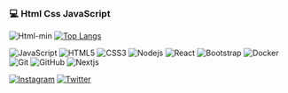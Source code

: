 ### 💻 Html Css JavaScript
![Html-min](https://user-images.githubusercontent.com/46246019/92081093-3a458500-edcb-11ea-88a4-e46d45463ce2.gif)
[![Top Langs](https://github-readme-stats.vercel.app/api/top-langs/?username=berat02&layout=compact)](https://github.com/berat02/github-readme-stats)   

![JavaScript](https://img.shields.io/badge/-JavaScript-black?style=flat-synthwave&logo=javascript)
![HTML5](https://img.shields.io/badge/-HTML5-E34F26?style=flat-synthwave&logo=html5&logoColor=white)
![CSS3](https://img.shields.io/badge/-CSS3-1572B6?style=flat-synthwave&logo=css3)
![Nodejs](https://img.shields.io/badge/-Nodejs-black?style=flat-synthwave&logo=Node.js)
![React](https://img.shields.io/badge/-React-black?style=flat-synthwave&logo=react)
![Bootstrap](https://img.shields.io/badge/-Bootstrap-563D7C?style=flat-synthwave&logo=bootstrap)
![Docker](https://img.shields.io/badge/-Docker-black?style=flat-synthwave&logo=docker)
![Git](https://img.shields.io/badge/-Git-black?style=flat-synthwave&logo=git)
![GitHub](https://img.shields.io/badge/-GitHub-181717?style=flat-synthwave&logo=github)
![Nextjs](https://img.shields.io/badge/-Nextjs-181717?style=flat)
<div>
 <a href="https://www.instagram.com/beratyldrm3402" target="_blank"><img src="https://img.shields.io/badge/Instagram-%23E4405F.svg?&style=synthwave-square&logo=instagram&logoColor=white" alt="Instagram"></a>
<a href="https://www.Twitter.com/beratyldrm3402" target="_blank"><img src="https://img.shields.io/badge/Twitter-blue.svg?&style=synthwave-square&logo=Twitter&logoColor=white" alt="Twitter"></a>
</div>
